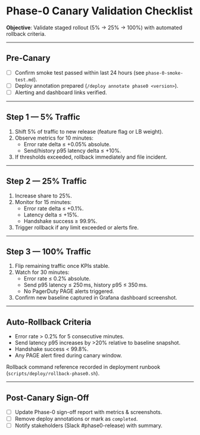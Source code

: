 # Phase-0 Canary Validation Checklist

**Objective**: Validate staged rollout (5% → 25% → 100%) with automated rollback criteria.

---

## Pre-Canary

- [ ] Confirm smoke test passed within last 24 hours (see `phase-0-smoke-test.md`).
- [ ] Deploy annotation prepared (`/deploy annotate phase0 <version>`).
- [ ] Alerting and dashboard links verified.

---

## Step 1 — 5% Traffic

1. Shift 5% of traffic to new release (feature flag or LB weight).
2. Observe metrics for 10 minutes:
   - Error rate delta ≤ +0.05% absolute.
   - Send/history p95 latency delta ≤ +10%.
3. If thresholds exceeded, rollback immediately and file incident.

---

## Step 2 — 25% Traffic

1. Increase share to 25%.
2. Monitor for 15 minutes:
   - Error rate delta ≤ +0.1%.
   - Latency delta ≤ +15%.
   - Handshake success ≥ 99.9%.
3. Trigger rollback if any limit exceeded or alerts fire.

---

## Step 3 — 100% Traffic

1. Flip remaining traffic once KPIs stable.
2. Watch for 30 minutes:
   - Error rate ≤ 0.2% absolute.
   - Send p95 latency ≤ 250 ms, history p95 ≤ 350 ms.
   - No PagerDuty PAGE alerts triggered.
3. Confirm new baseline captured in Grafana dashboard screenshot.

---

## Auto-Rollback Criteria

- Error rate > 0.2% for 5 consecutive minutes.
- Send latency p95 increases by >20% relative to baseline snapshot.
- Handshake success < 99.8%.
- Any PAGE alert fired during canary window.

Rollback command reference recorded in deployment runbook (`scripts/deploy/rollback-phase0.sh`).

---

## Post-Canary Sign-Off

- [ ] Update Phase-0 sign-off report with metrics & screenshots.
- [ ] Remove deploy annotations or mark as `completed`.
- [ ] Notify stakeholders (Slack #phase0-release) with summary.
